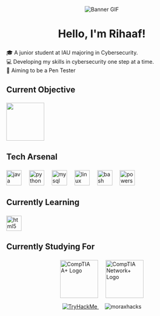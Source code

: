 <p align="center">
  <img src="https://64.media.tumblr.com/0870408ef69639327475f93f665ac490/92c7bc6db974c4d5-ab/s2048x3072/ee299068d73c2a392fc857eef0b8dd7bb830351e.gif" alt="Banner GIF" />
</p>

###

<h1 align="center">Hello, I'm Rihaaf!</h1>

###

<p align="left">🎓 A junior student at IAU majoring in Cybersecurity.<br>💻 Developing my skills in cybersecurity one step at a time.<br>🎯 Aiming to be a Pen Tester</p>

###

<h2 align="left">Current Objective</h2>

###

<div align="left">
  <img height="100" src="https://miit.edu.mu/wp-content/uploads/2023/08/logosecurityplus.png"  />
</div>

###

<h2 align="left">Tech Arsenal</h2>

###

<div align="left">
  <img src="https://skillicons.dev/icons?i=java" height="40" alt="java logo"  />
  <img width="12" />
  <img src="https://skillicons.dev/icons?i=py" height="40" alt="python logo"  />
  <img width="12" />
  <img src="https://skillicons.dev/icons?i=mysql" height="40" alt="mysql logo"  />
  <img width="12" />
  <img src="https://skillicons.dev/icons?i=linux" height="40" alt="linux logo"  />
  <img width="12" />
  <img src="https://skillicons.dev/icons?i=bash" height="40" alt="bash logo"  />
  <img width="12" />
  <img src="https://skillicons.dev/icons?i=powershell" height="40" alt="powershell logo"  />
</div>

###

<h2 align="left">Currently Learning</h2>

###

<div align="left">
  <img src="https://skillicons.dev/icons?i=html" height="40" alt="html5 logo"  />
</div>

###

<h2 align="left">Currently Studying For</h2>

###

<div align="left" style="display: flex; flex-wrap: wrap; justify-content: center; gap: 20px;">
  <img height="100" src="https://www.umw.edu/cps/wp-content/uploads/sites/48/2022/07/aplus-logo.png" alt="CompTIA A+ Logo" />
  <img height="100" src="https://partners.comptia.org/images/default-source/templateimages/networkplus-logo.png" alt="CompTIA Network+ Logo" />
</div>



<p align="center">
  <a href="https://tryhackme.com/p/Morax.Hax">
    <img src="https://img.shields.io/badge/TryHackMe-%40Morax.Hax-red?logo=tryhackme&logoColor=white&style=for-the-badge" alt="TryHackMe" />
  </a>
  &nbsp;&nbsp;&nbsp;
  <img src="https://github-readme-stats.vercel.app/api/top-langs?username=moraxhacks&show_icons=true&locale=en&layout=compact" alt="moraxhacks" />
</p>

